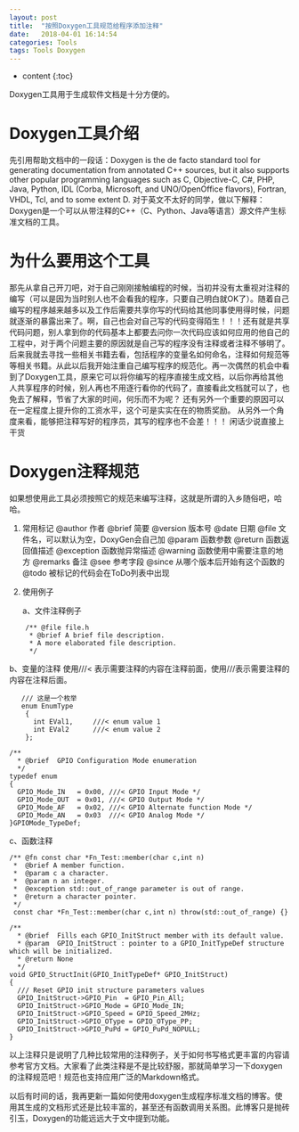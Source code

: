 ```yaml
---
layout: post
title:  "按照Doxygen工具规范给程序添加注释"
date:   2018-04-01 16:14:54
categories: Tools
tags: Tools Doxygen 
---
```


* content
{:toc}

Doxygen工具用于生成软件文档是十分方便的。




# Doxygen工具介绍
先引用帮助文档中的一段话：Doxygen is the de facto standard tool for generating documentation from annotated C++ sources, but it also supports other popular programming languages such as C, Objective-C, C#, PHP, Java, Python, IDL (Corba, Microsoft, and UNO/OpenOffice flavors), Fortran, VHDL, Tcl, and to some extent D.
对于英文不太好的同学，做以下解释：Doxygen是一个可以从带注释的C++（C、Python、Java等语言）源文件产生标准文档的工具。
# 为什么要用这个工具
那先从拿自己开刀吧，对于自己刚刚接触编程的时候，当初并没有太重视对注释的编写（可以是因为当时别人也不会看我的程序，只要自己明白就OK了）。随着自己编写的程序越来越多以及工作后需要共享你写的代码给其他同事使用得时候，问题就逐渐的暴露出来了。啊，自己也会对自己写的代码变得陌生！！！还有就是共享代码问题，别人拿到你的代码基本上都要去问你一次代码应该如何应用的他自己的工程中，对于两个问题主要的原因就是自己写的程序没有注释或者注释不够明了。后来我就去寻找一些相关书籍去看，包括程序的变量名如何命名，注释如何规范等等相关书籍。从此以后我开始注重自己编写程序的规范化。再一次偶然的机会中看到了Doxygen工具，原来它可以将你编写的程序直接生成文档，以后你再给其他人共享程序的时候，别人再也不用逐行看你的代码了，直接看此文档就可以了，也免去了解释，节省了大家的时间，何乐而不为呢？
还有另外一个重要的原因可以在一定程度上提升你的工资水平，这个可是实实在在的物质奖励。
从另外一个角度来看，能够把注释写好的程序员，其写的程序也不会差！！！
闲话少说直接上干货
# Doxygen注释规范
如果想使用此工具必须按照它的规范来编写注释，这就是所谓的入乡随俗吧，哈哈。

 1. 常用标记
    @author         作者 
    @brief             简要
    @version         版本号
    @date             日期
    @file                文件名，可以默认为空，DoxyGen会自己加
    @param           函数参数
    @return           函数返回值描述
    @exception      函数抛异常描述
    @warning         函数使用中需要注意的地方
    @remarks        备注 
    @see               参考字段
    @since             从哪个版本后开始有这个函数的
    @todo             被标记的代码会在ToDo列表中出现
 
 2. 使用例子

    a、文件注释例子
```
    /** @file file.h
     * @brief A brief file description.
     * A more elaborated file description.
     */
```
   b、变量的注释
   使用///< 表示需要注释的内容在注释前面，使用///表示需要注释的内容在注释后面。

```
   /// 这是一个枚举
   enum EnumType
    {
      int EVal1,     ///< enum value 1 
      int EVal2      ///< enum value 2
    };
```

```
/** 
  * @brief  GPIO Configuration Mode enumeration 
  */   
typedef enum
{ 
  GPIO_Mode_IN   = 0x00, ///< GPIO Input Mode */
  GPIO_Mode_OUT  = 0x01, ///< GPIO Output Mode */
  GPIO_Mode_AF   = 0x02, ///< GPIO Alternate function Mode */
  GPIO_Mode_AN   = 0x03  ///< GPIO Analog Mode */
}GPIOMode_TypeDef;
```

c、函数注释

```
/** @fn const char *Fn_Test::member(char c,int n) 
 *  @brief A member function.
 *  @param c a character.
 *  @param n an integer.
 *  @exception std::out_of_range parameter is out of range.
 *  @return a character pointer.
 */
 const char *Fn_Test::member(char c,int n) throw(std::out_of_range) {}
```

```
/**
  * @brief  Fills each GPIO_InitStruct member with its default value.
  * @param  GPIO_InitStruct : pointer to a GPIO_InitTypeDef structure which will be initialized.
  * @return None
  */
void GPIO_StructInit(GPIO_InitTypeDef* GPIO_InitStruct)
{
  /// Reset GPIO init structure parameters values
  GPIO_InitStruct->GPIO_Pin  = GPIO_Pin_All;
  GPIO_InitStruct->GPIO_Mode = GPIO_Mode_IN;
  GPIO_InitStruct->GPIO_Speed = GPIO_Speed_2MHz;
  GPIO_InitStruct->GPIO_OType = GPIO_OType_PP;
  GPIO_InitStruct->GPIO_PuPd = GPIO_PuPd_NOPULL;
}
```
以上注释只是说明了几种比较常用的注释例子，关于如何书写格式更丰富的内容请参考官方文档。大家看了此类注释是不是比较舒服，那就简单学习一下doxygen的注释规范吧！规范也支持应用广泛的Markdown格式。

以后有时间的话，我再更新一篇如何使用doxygen生成程序标准文档的博客。使用其生成的文档形式还是比较丰富的，甚至还有函数调用关系图。此博客只是抛砖引玉，Doxygen的功能远远大于文中提到功能。